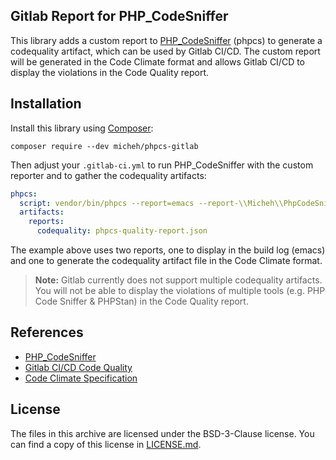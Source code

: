 
Gitlab Report for PHP_CodeSniffer
---------------------------------

This library adds a custom report to [PHP_CodeSniffer](https://github.com/squizlabs/PHP_CodeSniffer) (phpcs) to generate a codequality artifact, which can be used by Gitlab CI/CD.
The custom report will be generated in the Code Climate format and allows Gitlab CI/CD to display the violations in the Code Quality report.

## Installation

Install this library using [Composer](https://getcomposer.org):

```shell script
composer require --dev micheh/phpcs-gitlab
```

Then adjust your `.gitlab-ci.yml` to run PHP_CodeSniffer with the custom reporter and to gather the codequality artifacts:

```yaml
phpcs:
  script: vendor/bin/phpcs --report=emacs --report-\\Micheh\\PhpCodeSniffer\\Report\\Gitlab=phpcs-quality-report.json
  artifacts:
    reports:
      codequality: phpcs-quality-report.json
```

The example above uses two reports, one to display in the build log (emacs) and one to generate the codequality artifact file in the Code Climate format.

> **Note:** Gitlab currently does not support multiple codequality artifacts. 
> You will not be able to display the violations of multiple tools (e.g. PHP Code Sniffer & PHPStan) in the Code Quality report.


## References

- [PHP_CodeSniffer](https://github.com/squizlabs/PHP_CodeSniffer)
- [Gitlab CI/CD Code Quality](https://docs.gitlab.com/ee/user/project/merge_requests/code_quality.html)
- [Code Climate Specification](https://github.com/codeclimate/platform/blob/master/spec/analyzers/SPEC.md#data-types)


## License

The files in this archive are licensed under the BSD-3-Clause license.
You can find a copy of this license in [LICENSE.md](LICENSE.md).
